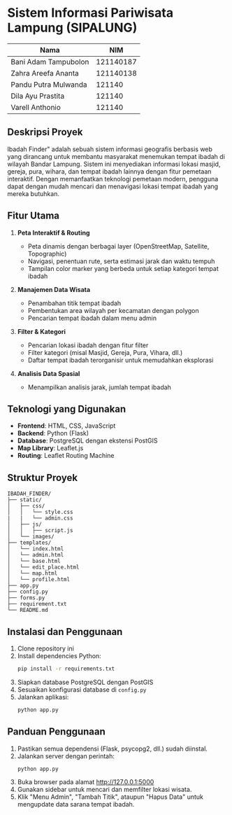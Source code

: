 # Sistem Informasi Pariwisata Lampung (SIPALUNG)

| Nama                  | NIM       |
| --------------------  | --------- |
| Bani Adam Tampubolon  | 121140187 |
| Zahra Areefa Ananta   | 121140138 |
| Pandu Putra Mulwanda  | 121140    |
| Dila Ayu Prastita     | 121140    |
| Varell Anthonio       | 121140    |

## Deskripsi Proyek

Ibadah Finder" adalah sebuah sistem informasi geografis berbasis web yang dirancang untuk membantu masyarakat menemukan tempat ibadah di wilayah Bandar Lampung. Sistem ini menyediakan informasi lokasi masjid, gereja, pura, wihara, dan tempat ibadah lainnya dengan fitur pemetaan interaktif. Dengan memanfaatkan teknologi pemetaan modern, pengguna dapat dengan mudah mencari dan menavigasi lokasi tempat ibadah yang mereka butuhkan.

## Fitur Utama

1. **Peta Interaktif & Routing**

    - Peta dinamis dengan berbagai layer (OpenStreetMap, Satellite, Topographic)
    - Navigasi, penentuan rute, serta estimasi jarak dan waktu tempuh
    - Tampilan color marker yang berbeda untuk setiap kategori tempat ibadah

2. **Manajemen Data Wisata**

    - Penambahan titik tempat ibadah
    - Pembentukan area wilayah per kecamatan dengan polygon
    - Pencarian tempat ibadah dalam menu admin
    

3. **Filter & Kategori**
    - Pencarian lokasi ibadah dengan fitur filter
    - Filter kategori (misal Masjid, Gereja, Pura, Vihara, dll.)
    - Daftar tempat ibadah terorganisir untuk memudahkan eksplorasi

4. **Analisis Data Spasial**
    - Menampilkan analisis jarak, jumlah tempat ibadah

## Teknologi yang Digunakan

-   **Frontend**: HTML, CSS, JavaScript
-   **Backend**: Python (Flask)
-   **Database**: PostgreSQL dengan ekstensi PostGIS
-   **Map Library**: Leaflet.js
-   **Routing**: Leaflet Routing Machine

## Struktur Proyek

```
IBADAH_FINDER/
├── static/
│   ├── css/
│   │   └── style.css
|   |   └── admin.css
│   ├── js/
│   │   ├── script.js
│   └── images/
├── templates/
│   └── index.html
│   └── admin.html
│   └── base.html
│   └── edit_place.html
│   └── map.html
│   └── profile.html
├── app.py
├── config.py
├── forms.py
├── requirement.txt
└── README.md
```

## Instalasi dan Penggunaan

1. Clone repository ini
2. Install dependencies Python:
    ```bash
    pip install -r requirements.txt
    ```
3. Siapkan database PostgreSQL dengan PostGIS
4. Sesuaikan konfigurasi database di `config.py`
5. Jalankan aplikasi:
    ```bash
    python app.py
    ```

## Panduan Penggunaan

1. Pastikan semua dependensi (Flask, psycopg2, dll.) sudah diinstal.
2. Jalankan server dengan perintah:
    ```
    python app.py
    ```
3. Buka browser pada alamat http://127.0.0.1:5000
4. Gunakan sidebar untuk mencari dan memfilter lokasi wisata.
5. Klik "Menu Admin", "Tambah Titik", ataupun "Hapus Data" untuk mengupdate data sarana tempat ibadah.
